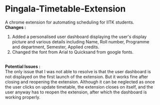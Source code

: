 # Pingala-Timetable-Extension
A chrome extension for automating scheduling for IITK students.<br>
<b>Changes : </b>
1. Added a personalised user dashboard displaying the user's display picture and various details including Name, Roll number, Programme and
department, Semester, Applied credits.<br>
2. Changed the font from Arial to Quicksand from google fonts.<br>
<br>
<b>Potential Issues : </b><br>
   The only issue that I was not able to resolve is that the user dashboard is not displayed on the first launch of the extension. But it works fine after
   closing and reopening the extension. Although it can be neglected as once the user clicks on update timetable, the extension closes on itself, and the
   user anyway has to reopen the extension, after which the dashboard is working properly.

